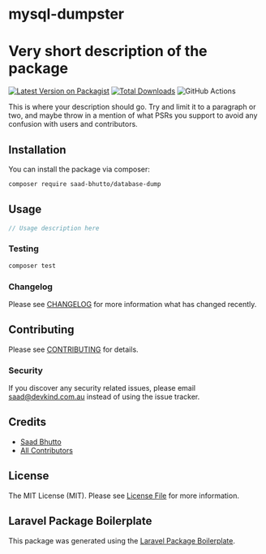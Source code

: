 # mysql-dumpster

# Very short description of the package

[![Latest Version on Packagist](https://img.shields.io/packagist/v/saad-bhutto/database-dump.svg?style=flat-square)](https://packagist.org/packages/saad-bhutto/database-dump)
[![Total Downloads](https://img.shields.io/packagist/dt/saad-bhutto/database-dump.svg?style=flat-square)](https://packagist.org/packages/saad-bhutto/database-dump)
![GitHub Actions](https://github.com/saad-bhutto/database-dump/actions/workflows/main.yml/badge.svg)

This is where your description should go. Try and limit it to a paragraph or two, and maybe throw in a mention of what PSRs you support to avoid any confusion with users and contributors.

## Installation

You can install the package via composer:

```bash
composer require saad-bhutto/database-dump
```

## Usage

```php
// Usage description here
```

### Testing

```bash
composer test
```

### Changelog

Please see [CHANGELOG](CHANGELOG.md) for more information what has changed recently.

## Contributing

Please see [CONTRIBUTING](CONTRIBUTING.md) for details.

### Security

If you discover any security related issues, please email saad@devkind.com.au instead of using the issue tracker.

## Credits

-   [Saad Bhutto](https://github.com/saad-bhutto)
-   [All Contributors](../../contributors)

## License

The MIT License (MIT). Please see [License File](LICENSE.md) for more information.

## Laravel Package Boilerplate

This package was generated using the [Laravel Package Boilerplate](https://laravelpackageboilerplate.com).
